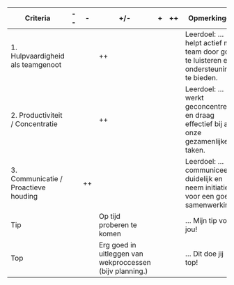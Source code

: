 | **Criteria** | **--** | **-** | +/- | + | ++ | **Opmerkingen** |
| --- | --- | --- | --- | --- | --- | --- |
| 1. Hulpvaardigheid als teamgenoot |  |  | ++ |  |  | Leerdoel: … helpt actief mijn team door goed te luisteren en ondersteuning te bieden. |
| 2. Productiviteit / Concentratie |  |  | ++ |  |  | Leerdoel: … werkt geconcentreerd en draag effectief bij aan onze gezamenlijke taken. |
| 3. Communicatie / Proactieve houding |  | ++ |  |  |  | Leerdoel: … communiceert duidelijk en neem initiatief voor een goede samenwerking. |
| Tip |  |  |Op tijd proberen te komen  |  |  | … Mijn tip voor jou! |
| Top |  |  |Erg goed in uitleggen van wekproccessen (bijv planning.)  |  |  | … Dit doe jij top! |